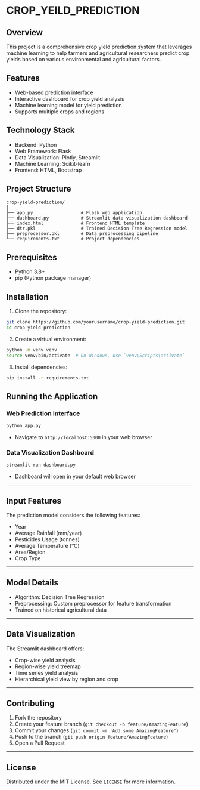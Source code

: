 # CROP_YEILD_PREDICTION

## Overview
This project is a comprehensive crop yield prediction system that leverages machine learning to help farmers and agricultural researchers predict crop yields based on various environmental and agricultural factors.

## Features
- Web-based prediction interface
- Interactive dashboard for crop yield analysis
- Machine learning model for yield prediction
- Supports multiple crops and regions

## Technology Stack
- Backend: Python
- Web Framework: Flask
- Data Visualization: Plotly, Streamlit
- Machine Learning: Scikit-learn
- Frontend: HTML, Bootstrap

## Project Structure
```
crop-yield-prediction/
│
├── app.py                  # Flask web application
├── dashboard.py            # Streamlit data visualization dashboard
├── index.html              # Frontend HTML template
├── dtr.pkl                 # Trained Decision Tree Regression model
├── preprocessor.pkl        # Data preprocessing pipeline
└── requirements.txt        # Project dependencies
```

## Prerequisites
- Python 3.8+
- pip (Python package manager)

## Installation

1. Clone the repository:
```bash
git clone https://github.com/yourusername/crop-yield-prediction.git
cd crop-yield-prediction
```

2. Create a virtual environment:
```bash
python -m venv venv
source venv/bin/activate  # On Windows, use `venv\Scripts\activate`
```

3. Install dependencies:
```bash
pip install -r requirements.txt
```

## Running the Application

### Web Prediction Interface
```bash
python app.py
```
- Navigate to `http://localhost:5000` in your web browser

### Data Visualization Dashboard
```bash
streamlit run dashboard.py
```
- Dashboard will open in your default web browser
---
## Input Features
The prediction model considers the following features:
- Year
- Average Rainfall (mm/year)
- Pesticides Usage (tonnes)
- Average Temperature (°C)
- Area/Region
- Crop Type
---
## Model Details
- Algorithm: Decision Tree Regression
- Preprocessing: Custom preprocessor for feature transformation
- Trained on historical agricultural data
---
## Data Visualization
The Streamlit dashboard offers:
- Crop-wise yield analysis
- Region-wise yield treemap
- Time series yield analysis
- Hierarchical yield view by region and crop
---
## Contributing
1. Fork the repository
2. Create your feature branch (`git checkout -b feature/AmazingFeature`)
3. Commit your changes (`git commit -m 'Add some AmazingFeature'`)
4. Push to the branch (`git push origin feature/AmazingFeature`)
5. Open a Pull Request
---
## License
Distributed under the MIT License. See `LICENSE` for more information.
